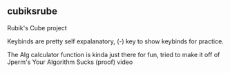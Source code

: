 ## cubiksrube
Rubik's Cube project

Keybinds are pretty self expalanatory, (-) key to show keybinds for practice.

The Alg calculator function is kinda just there for fun, tried to make it off of Jperm's Your Algorithm Sucks (proof) video
